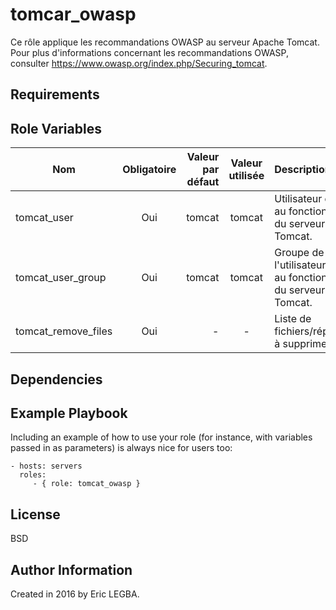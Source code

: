 tomcar_owasp
=========

Ce rôle applique les recommandations OWASP au serveur Apache Tomcat.
Pour plus d'informations concernant les recommandations OWASP, consulter https://www.owasp.org/index.php/Securing_tomcat.


Requirements
------------


Role Variables
--------------

| Nom	        | Obligatoire	| Valeur par défaut  | Valeur utilisée	| Description|
| ------------- |:-------------:| ------------------:|:--------:|:-----------|
|tomcat_user|Oui|tomcat|tomcat|Utilisateur dédié au fonctionnement du serveur Apache Tomcat.|
|tomcat_user_group|Oui|tomcat|tomcat|Groupe de l'utilisateur dédié au fonctionnement du serveur Apache Tomcat.|
|tomcat_remove_files|Oui|-|-|Liste de fichiers/répertoires à supprimer.|

Dependencies
------------


Example Playbook
----------------

Including an example of how to use your role (for instance, with variables passed in as parameters) is always nice for users too:

    - hosts: servers
      roles:
         - { role: tomcat_owasp }

License
-------

BSD

Author Information
------------------

Created in 2016 by Eric LEGBA.